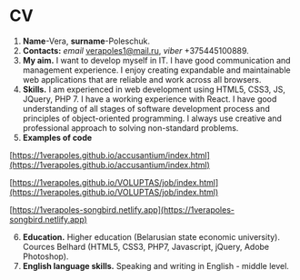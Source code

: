 CV
===

1. **Name**-Vera, **surname**-Poleschuk.
2. **Contacts:** *email* verapoles1@mail.ru, *viber* +375445100889.
3. **My aim.** I want to develop myself in IT. I have good communication and management experience. I enjoy creating expandable and maintainable web applications that are reliable and work across all browsers.
4. **Skills.** I am experienced in web development using HTML5, CSS3, JS, JQuery, PHP 7. I have a working experience with React. I have good understanding of all stages of software development process and principles of object-oriented programming. I always use creative and professional approach to solving non-standard problems.
5. **Examples of code**

[https://1verapoles.github.io/accusantium/index.html](https://1verapoles.github.io/accusantium/index.html)

[https://1verapoles.github.io/VOLUPTAS/job/index.html](https://1verapoles.github.io/VOLUPTAS/job/index.html)

[https://1verapoles-songbird.netlify.app](https://1verapoles-songbird.netlify.app)

6. **Education.** Higher education (Belarusian state economic university). Cources Belhard (HTML5, CSS3, PHP7, Javascript, jQuery, Adobe Photoshop).
7. **English language skills.**  Speaking and writing in English - middle level.
